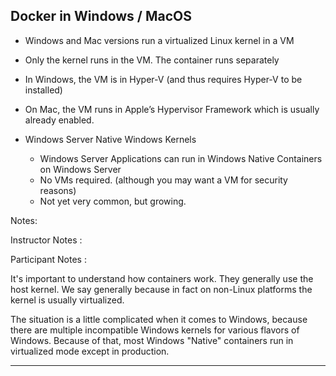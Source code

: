## Docker in Windows / MacOS

* Windows and Mac versions run a virtualized Linux kernel in a VM

* Only the kernel runs in the VM.  The container runs separately

* In Windows, the VM is in Hyper-V (and thus requires Hyper-V to be installed)

* On Mac, the VM runs in Apple’s Hypervisor Framework which is usually already enabled.

* Windows Server Native Windows Kernels
    - Windows Server Applications can run in Windows Native Containers on Windows Server
    - No VMs required. (although you may want a VM for security reasons)
    - Not yet very common, but growing.

Notes:

Instructor Notes :

Participant Notes :

It's important to understand how containers work.  They generally use the host kernel. We say
generally because in fact on non-Linux platforms the kernel is usually virtualized.  

The situation is a little complicated when it comes to Windows, because there are multiple 
incompatible Windows kernels for various flavors of Windows.  Because of that, most Windows
"Native" containers run in virtualized mode except in production.

---